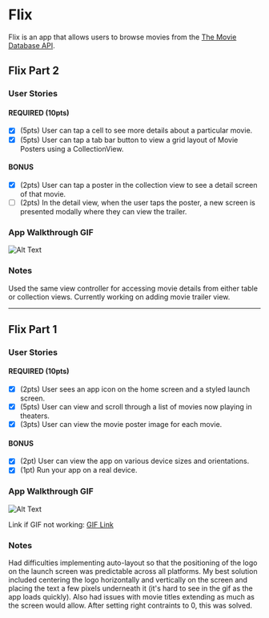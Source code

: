 # Flix

Flix is an app that allows users to browse movies from the [The Movie Database API](http://docs.themoviedb.apiary.io/#).

## Flix Part 2

### User Stories

#### REQUIRED (10pts)
- [x] (5pts) User can tap a cell to see more details about a particular movie.
- [x] (5pts) User can tap a tab bar button to view a grid layout of Movie Posters using a CollectionView.

#### BONUS
- [x] (2pts) User can tap a poster in the collection view to see a detail screen of that movie.
- [ ] (2pts) In the detail view, when the user taps the poster, a new screen is presented modally where they can view the trailer.

### App Walkthrough GIF


![Alt Text](https://media.giphy.com/media/0WhwqQI1nvM74Hal6O/giphy.gif)

### Notes
Used the same view controller for accessing movie details from either table or collection views. Currently working on adding movie trailer view. 

---

## Flix Part 1

### User Stories

#### REQUIRED (10pts)
- [x] (2pts) User sees an app icon on the home screen and a styled launch screen.
- [x] (5pts) User can view and scroll through a list of movies now playing in theaters.
- [x] (3pts) User can view the movie poster image for each movie.

#### BONUS
- [x] (2pt) User can view the app on various device sizes and orientations.
- [x] (1pt) Run your app on a real device.

### App Walkthrough GIF
![Alt Text](https://media.giphy.com/media/oxvP1p51wWPa0DCJH7/giphy.gif?cid=790b7611543887b1985ebb18e03c4612e72bb66f7d74ffe3&rid=giphy.gif&ct=g)

Link if GIF not working: [GIF Link](https://i.imgur.com/QWLLUpD.gifv)

### Notes
Had difficulties implementing auto-layout so that the positioning of the logo on the launch screen was predictable across all platforms. My best solution included centering the logo horizontally and vertically on the screen and placing the text a few pixels underneath it (it's hard to see in the gif as the app loads quickly). Also had issues with movie titles extending as much as the screen would allow. After setting right contraints to 0, this was solved.
